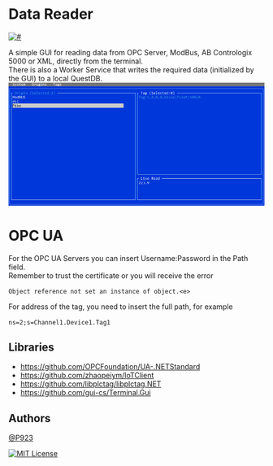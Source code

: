 
# Data Reader

[![#](https://img.shields.io/badge/-.NET%206.0-blueviolet)]()




A simple GUI for reading data from OPC Server, ModBus, AB Contrologix 5000 or XML, directly from the terminal.  <br /> 
There is also a Worker Service that writes the required data (initialized by the GUI) to a local QuestDB. <br />
![Image](./DataReader/image.PNG)

# OPC UA
For the OPC UA Servers you can insert Username:Password in the Path field. <br />
Remember to trust the certificate or you will receive the error 
```
Object reference not set an instance of object.<e>
```
For address of the tag, you need to insert the full path, for example <br />
```
ns=2;s=Channel1.Device1.Tag1
```



## Libraries 

* https://github.com/OPCFoundation/UA-.NETStandard
* https://github.com/zhaopeiym/IoTClient
* https://github.com/libplctag/libplctag.NET
* https://github.com/gui-cs/Terminal.Gui

## Authors

[@P923](https://www.github.com/P923)

[![MIT License](https://img.shields.io/badge/License-MIT-green.svg)](https://choosealicense.com/licenses/mit/)



